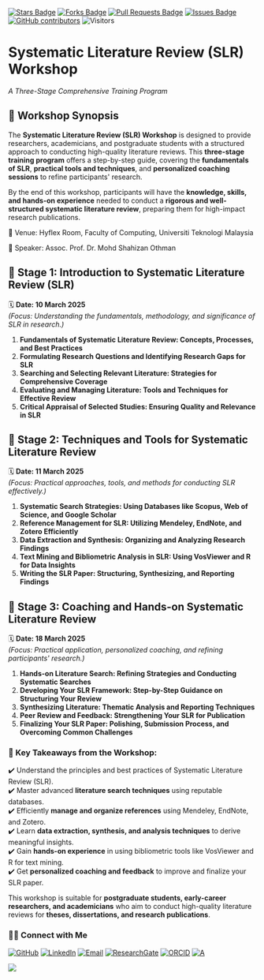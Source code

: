 <a href="https://github.com/drshahizan/short-course/stargazers"><img src="https://img.shields.io/github/stars/drshahizan/short-course" alt="Stars Badge"/></a>
<a href="https://github.com/drshahizan/short-course/network/members"><img src="https://img.shields.io/github/forks/drshahizan/short-course" alt="Forks Badge"/></a>
<a href="https://github.com/drshahizan/short-course/pulls"><img src="https://img.shields.io/github/issues-pr/drshahizan/short-course" alt="Pull Requests Badge"/></a>
<a href="https://github.com/drshahizan/short-course"><img src="https://img.shields.io/github/issues/drshahizan/short-course" alt="Issues Badge"/></a>
<a href="https://github.com/drshahizan/short-course/graphs/contributors"><img alt="GitHub contributors" src="https://img.shields.io/github/contributors/drshahizan/short-course?color=2b9348"></a>
![Visitors](https://api.visitorbadge.io/api/visitors?path=https%3A%2F%2Fgithub.com%2Fdrshahizan%2Fshort-course&labelColor=%23d9e3f0&countColor=%23697689&style=flat)


# Systematic Literature Review (SLR) Workshop
*A Three-Stage Comprehensive Training Program*  

## 📌 Workshop Synopsis
The **Systematic Literature Review (SLR) Workshop** is designed to provide researchers, academicians, and postgraduate students with a structured approach to conducting high-quality literature reviews. This **three-stage training program** offers a step-by-step guide, covering the **fundamentals of SLR**, **practical tools and techniques**, and **personalized coaching sessions** to refine participants' research.

By the end of this workshop, participants will have the **knowledge, skills, and hands-on experience** needed to conduct a **rigorous and well-structured systematic literature review**, preparing them for high-impact research publications.

📍 Venue: Hyflex Room, Faculty of Computing, Universiti Teknologi Malaysia

🎤 Speaker: Assoc. Prof. Dr. Mohd Shahizan Othman


## 📅 Stage 1: Introduction to Systematic Literature Review (SLR)
🗓 **Date: 10 March 2025**  
*(Focus: Understanding the fundamentals, methodology, and significance of SLR in research.)*  

1. **Fundamentals of Systematic Literature Review: Concepts, Processes, and Best Practices**  
2. **Formulating Research Questions and Identifying Research Gaps for SLR**  
3. **Searching and Selecting Relevant Literature: Strategies for Comprehensive Coverage**  
4. **Evaluating and Managing Literature: Tools and Techniques for Effective Review**  
5. **Critical Appraisal of Selected Studies: Ensuring Quality and Relevance in SLR**  



## 📅 Stage 2: Techniques and Tools for Systematic Literature Review
🗓 **Date: 11 March 2025**  
*(Focus: Practical approaches, tools, and methods for conducting SLR effectively.)*  

1. **Systematic Search Strategies: Using Databases like Scopus, Web of Science, and Google Scholar**  
2. **Reference Management for SLR: Utilizing Mendeley, EndNote, and Zotero Efficiently**  
3. **Data Extraction and Synthesis: Organizing and Analyzing Research Findings**  
4. **Text Mining and Bibliometric Analysis in SLR: Using VosViewer and R for Data Insights**  
5. **Writing the SLR Paper: Structuring, Synthesizing, and Reporting Findings**  



## 📅 Stage 3: Coaching and Hands-on Systematic Literature Review
🗓 **Date: 18 March 2025**  
*(Focus: Practical application, personalized coaching, and refining participants' research.)*  

1. **Hands-on Literature Search: Refining Strategies and Conducting Systematic Searches**  
2. **Developing Your SLR Framework: Step-by-Step Guidance on Structuring Your Review**  
3. **Synthesizing Literature: Thematic Analysis and Reporting Techniques**  
4. **Peer Review and Feedback: Strengthening Your SLR for Publication**  
5. **Finalizing Your SLR Paper: Polishing, Submission Process, and Overcoming Common Challenges**  


### **🎯 Key Takeaways from the Workshop:**  
✔️ Understand the principles and best practices of Systematic Literature Review (SLR).  
✔️ Master advanced **literature search techniques** using reputable databases.  
✔️ Efficiently **manage and organize references** using Mendeley, EndNote, and Zotero.  
✔️ Learn **data extraction, synthesis, and analysis techniques** to derive meaningful insights.  
✔️ Gain **hands-on experience** in using bibliometric tools like VosViewer and R for text mining.  
✔️ Get **personalized coaching and feedback** to improve and finalize your SLR paper.  

This workshop is suitable for **postgraduate students, early-career researchers, and academicians** who aim to conduct high-quality literature reviews for **theses, dissertations, and research publications**.

### 🙌🏻 Connect with Me
<p align="left">
    <a href="https://github.com/drshahizan" target="_blank"><img alt="GitHub" src="https://img.shields.io/badge/-@drshahizan-181717?style=flat-square&logo=GitHub&logoColor=white"></a>
    <a href="https://www.linkedin.com/in/drshahizan" target="_blank"><img alt="LinkedIn" src="https://img.shields.io/badge/-drshahizan-blue?style=flat-square&logo=Linkedin&logoColor=white&link=https://www.linkedin.com/in/drshahizan/"></a>
    <a href="mailto:shahizan@utm.my" target="_blank"><img alt="Email" src="https://img.shields.io/badge/-shahizan@utm.my-c14438?style=flat-square&logo=Gmail&logoColor=white&link=mailto:shahizan@utm.my.com"></a>
    <a href="https://www.researchgate.net/profile/Mohd-Othman-28" target="_blank"><img alt="ResearchGate" src="https://img.shields.io/badge/-ResearchGate-00CCBB?style=flat-square&logo=ResearchGate&logoColor=white"></a>
    <a href="https://orcid.org/0000-0003-4261-1873" target="_blank"><img alt="ORCID" src="https://img.shields.io/badge/-ORCID-A6CE39?style=flat-square&logo=ORCID&logoColor=white"></a> 
 <a href="https://visitorbadge.io/status?path=https%3A%2F%2Fgithub.com%2Fdrshahizan" target="_blank"><img alt="A" src="https://api.visitorbadge.io/api/visitors?path=https%3A%2F%2Fgithub.com%2Fdrshahizan&labelColor=%23697689&countColor=%23555555&style=plastic"></a>
 
![](https://hit.yhype.me/github/profile?user_id=81284918)
</p>
